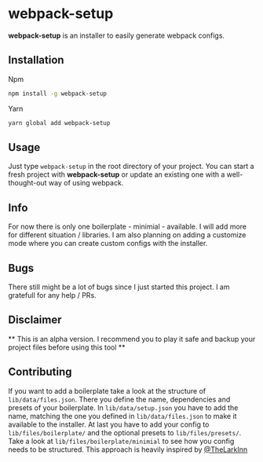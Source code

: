 # webpack-setup

**webpack-setup** is an installer to easily generate webpack configs.

## Installation

Npm

```bash
npm install -g webpack-setup
```

Yarn

```bash
yarn global add webpack-setup
```

## Usage

Just type `webpack-setup` in the root directory of your project.
You can start a fresh project with **webpack-setup** or update an existing one with a well-thought-out way of using webpack.

## Info

For now there is only one boilerplate - minimial - available. I will add more for different situation / libraries. I am also planning on adding a customize mode where you can create custom configs with the installer.


## Bugs

There still might be a lot of bugs since I just started this project. I am gratefull for any help / PRs.

## Disclaimer 

** This is an alpha version. I recommend you to play it safe and backup your project files before using this tool ** 

## Contributing

If you want to add a boilerplate take a look at the structure of `lib/data/files.json`. There you define the name, dependencies and presets of your boilerplate. In `lib/data/setup.json` you have to add the name, matching the one you defined in `lib/data/files.json` to make it available to the installer. At last you have to add your config to `lib/files/boilerplate/` and the optional presets to `lib/files/presets/`.
Take a look at `lib/files/boilerplate/minimial` to see how you config needs to be structured. This approach is heavily inspired by [@TheLarkInn](https://twitter.com/thelarkinn)

